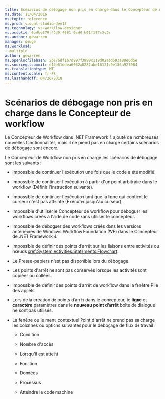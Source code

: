 ```yaml
---
title: Scénarios de débogage non pris en charge dans le Concepteur de workflow
ms.date: 11/04/2016
ms.topic: reference
ms.prod: visual-studio-dev15
ms.technology: vs-workflow-designer
ms.assetid: 6adbe379-41d0-4681-9cd0-b91f187c3c2c
ms.author: gewarren
manager: douge
ms.workload:
- multiple
author: gewarren
ms.openlocfilehash: 2b876df1b7d997f3999c119d02abd593a88e6d5e
ms.sourcegitcommit: e13e61ddea6032a8282abe16131d9e136a927984
ms.translationtype: MT
ms.contentlocale: fr-FR
ms.lasthandoff: 04/26/2018
---
```

# <a name="unsupported-debugging-scenarios-in-the-workflow-designer"></a>Scénarios de débogage non pris en charge dans le Concepteur de workflow

Le Concepteur de Workflow dans .NET Framework 4 ajouté de nombreuses nouvelles fonctionnalités, mais il ne prend pas en charge certains scénarios de débogage sont encore.

Le Concepteur de Workflow non pris en charge les scénarios de débogage sont les suivants :

-   Impossible de continuer l'exécution une fois que le code a été modifié.

-   Impossible de continuer l'exécution à partir d'un point arbitraire dans le workflow (Définir l'instruction suivante).

-   Impossible de continuer l'exécution tant que la ligne qui contient le curseur n'est pas atteinte (Exécuter jusqu'au curseur).

-   Impossible d'utiliser le Concepteur de workflow pour déboguer les workflows créés à l'aide de code sans utiliser le concepteur.

-   Impossible de déboguer des workflows créés dans les versions antérieures de Windows Workflow Foundation (WF) dans le Concepteur de .NET Framework 4.

-   Impossible de définir des points d'arrêt sur les liaisons entre activités ou nœuds <xref:System.Activities.Statements.Flowchart>.

-   Le Presse-papiers n'est pas disponible lors du débogage.

-   Les points d'arrêt ne sont pas conservés lorsque les activités sont copiées ou collées.

-   Impossible de définir des points d'arrêt de workflow dans la fenêtre Pile des appels.

-   Lors de la création de points d’arrêt dans le concepteur, le **ligne** et **caractère** paramètres dans le **nouveau point d’arrêt** boîte de dialogue ne sont pas utilisés.

-   La fenêtre ou le menu contextuel Point d'arrêt ne prend pas en charge les colonnes ou options suivantes pour le débogage de flux de travail :

    -   Condition

    -   Nombre d'accès

    -   Lorsqu'il est atteint

    -   Fonction

    -   Données

    -   Processus

    -   Atteindre le code machine